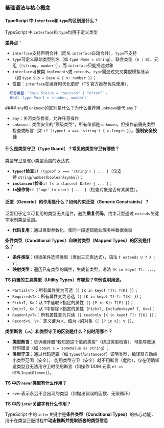 ### **基础语法与核心概念​**

#### **TypeScript 中 `interface`和 `type`的区别是什么？​**

TypeScript 中 `interface`和 `type`均用于定义类型

​**​差异点​**​：
- `interface`支持声明合并（同名 `interface`自动合并），`type`不支持
- `type`可定义原始类型别名（如 `type Name = string`）、联合类型（`A | B`）、元组（`[string, number]`），而 `interface`只能描述对象
- `interface`可被类 `implements`或 `extends`，`type`需通过交叉类型模拟继承（如 `type Sub = Base & { x: number }`）；
- 性能：`interface`在编译时优化更好（TS 官方推荐优先使用）、
```jsx
  联合类型：`type Status = "success" | "error"`；  
  元组：`type Point = [number, number]`
```

​####  `any`和 `unknown`的区别是什么？为什么推荐用 `unknown`替代 `any`？​

- `any`：关闭类型检查，允许任意操作
- `unknown`：类型安全的“顶级类型”，所有值都是 `unknown`，但操作前需先类型检查或断言（如 `if (typeof a === 'string') { a.length }`）。**强制安全校验**
#### **什么是类型守卫（Type Guard）？常见的类型守卫有哪些？​**

类型守卫是缩小类型范围的表达式
- ​**​`typeof`检查**`if (typeof x === 'string') { ... }`（仅支持 `string`/`number`/`boolean`/`symbol`）；
- ​**​`instanceof`检查**`if (x instanceof Date) { ... }`；
- ​**​`in`操作符**`if ('age' in user) { ... }`（检查对象是否有某属性）。
####   **​泛型（Generic）的作用是什么？如何约束泛型（Generic Constraints）？​**

泛型用于定义可复用的类型无关组件，避免**重复代码**。约束泛型通过 `extends`关键字限制类型范围。

- **代码复用**：通过类型参数化，使同一段逻辑能处理多种数据类型

  
​**​条件类型（Conditional Types）和映射类型（Mapped Types）的区别是什么？​**

- **条件类型​**​：根据条件选择类型（类似三元表达式），语法 `T extends U ? X : Y`；
- **映射类型​**​：遍历已有类型的属性，生成新类型，语法 `[K in keyof T]: ...`。

  
​**​TS 内置的工具类型（Utility Types）有哪些？举例说明用途。​**

- `Partial<T>`：所有属性变为可选（`{ [K in keyof T]?: T[K] }`）；
- `Required<T>`：所有属性变为必选（`{ [K in keyof T]-?: T[K] }`）；
- `Pick<T, K>`：从 `T`中选取 `K`指定的属性（`{ [P in K]: T[P] }`）；
- `Omit<T, K>`：从 `T`中排除 `K`指定的属性（`Pick<T, Exclude<keyof T, K>>`）；
- `Readonly<T>`：所有属性变为只读（`{ readonly [K in keyof T]: T[K] }`）；
- `Record<K, V>`：定义键为 `K`、值为 `V`的对象（`{ [P in K]: V }`）。

**类型断言（`as`）和类型守卫的区别是什么？何时用哪个？​**

- ​**​类型断言​**​：告诉编译器“我知道这个值的类型”（绕过类型检查），可能导致运行时错误（如 `const a = someValue as string`）；
- ​**​类型守卫​**​：通过代码逻辑（如 `typeof`/`instanceof`）证明类型，编译器自动缩小类型范围（安全）。
能用类型守卫（安全）就不用断言（危险），仅在明确知道类型且无法用守卫时使用断言（如操作 DOM 元素 `el as HTMLInputElement`）。

​**​TS 中的 `never`类型有什么作用？​**

- `ever`表示永远不会出现的类型（如抛出错误的函数、无限循环）

**​TS 中的 `inter`关键字有什么作用？​**

TypeScript 中的 `infer`关键字是​**​条件类型（Conditional Types）​**​的核心功能，用于在类型匹配过程中​**​动态推断并提取嵌套的类型信息​**​